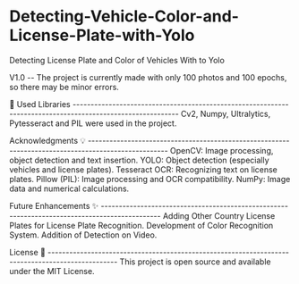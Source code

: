 # Detecting-Vehicle-Color-and-License-Plate-with-Yolo
Detecting License Plate and Color of Vehicles With to Yolo

V1.0 -- The project is currently made with only 100 photos and 100 epochs, so there may be minor errors.

🚀 Used Libraries -----------------------------------------------------------------------------------------------------------
Cv2, Numpy, Ultralytics, Pytesseract and PIL were used in the project.

Acknowledgments 💡 ----------------------------------------------------------------------------------------------------
OpenCV: Image processing, object detection and text insertion.
YOLO: Object detection (especially vehicles and license plates).
Tesseract OCR: Recognizing text on license plates.
Pillow (PIL): Image processing and OCR compatibility.
NumPy: Image data and numerical calculations.

Future Enhancements ✨ ----------------------------------------------------------------------------------------------
Adding Other Country License Plates for License Plate Recognition.
Development of Color Recognition System.
Addition of Detection on Video.

License 📝 -------------------------------------------------------------------------------------------------
This project is open source and available under the MIT License.
